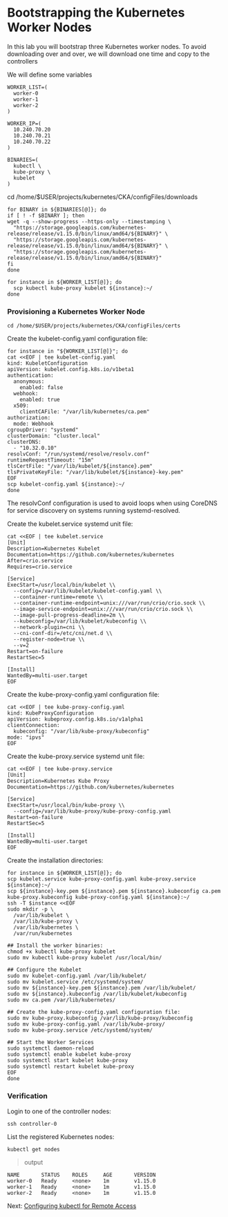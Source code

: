 # Bootstrapping the Kubernetes Worker Nodes

In this lab you will bootstrap three Kubernetes worker nodes. To avoid downloading over and over, we will download one time and copy to the controllers

We will define some variables
```
WORKER_LIST=(
  worker-0
  worker-1
  worker-2
)
```

```
WORKER_IP=(
  10.240.70.20
  10.240.70.21
  10.240.70.22
)
```

```
BINARIES=(
  kubectl \
  kube-proxy \
  kubelet
)
```

cd /home/$USER/projects/kubernetes/CKA/configFiles/downloads

```
for BINARY in ${BINARIES[@]}; do
if [ ! -f $BINARY ]; then 
wget -q --show-progress --https-only --timestamping \
  "https://storage.googleapis.com/kubernetes-release/release/v1.15.0/bin/linux/amd64/${BINARY}" \
  "https://storage.googleapis.com/kubernetes-release/release/v1.15.0/bin/linux/amd64/${BINARY}" \
  "https://storage.googleapis.com/kubernetes-release/release/v1.15.0/bin/linux/amd64/${BINARY}"
fi
done
```

```
for instance in ${WORKER_LIST[@]}; do
  scp kubectl kube-proxy kubelet ${instance}:~/
done
```

### Provisioning a Kubernetes Worker Node

`cd /home/$USER/projects/kubernetes/CKA/configFiles/certs`

Create the kubelet-config.yaml configuration file:
```
for instance in "${WORKER_LIST[@]}"; do
cat <<EOF | tee kubelet-config.yaml
kind: KubeletConfiguration
apiVersion: kubelet.config.k8s.io/v1beta1
authentication:
  anonymous:
    enabled: false
  webhook:
    enabled: true
  x509:
    clientCAFile: "/var/lib/kubernetes/ca.pem"
authorization:
  mode: Webhook
cgroupDriver: "systemd"
clusterDomain: "cluster.local"
clusterDNS:
  - "10.32.0.10"
resolvConf: "/run/systemd/resolve/resolv.conf"
runtimeRequestTimeout: "15m"
tlsCertFile: "/var/lib/kubelet/${instance}.pem"
tlsPrivateKeyFile: "/var/lib/kubelet/${instance}-key.pem"
EOF
scp kubelet-config.yaml ${instance}:~/
done
```

The resolvConf configuration is used to avoid loops when using CoreDNS for service discovery on systems running systemd-resolved.

Create the kubelet.service systemd unit file:
```
cat <<EOF | tee kubelet.service
[Unit]
Description=Kubernetes Kubelet
Documentation=https://github.com/kubernetes/kubernetes
After=crio.service
Requires=crio.service

[Service]
ExecStart=/usr/local/bin/kubelet \\
  --config=/var/lib/kubelet/kubelet-config.yaml \\
  --container-runtime=remote \\
  --container-runtime-endpoint=unix:///var/run/crio/crio.sock \\
  --image-service-endpoint=unix:///var/run/crio/crio.sock \\
  --image-pull-progress-deadline=2m \\
  --kubeconfig=/var/lib/kubelet/kubeconfig \\
  --network-plugin=cni \\
  --cni-conf-dir=/etc/cni/net.d \\
  --register-node=true \\
  --v=2
Restart=on-failure
RestartSec=5

[Install]
WantedBy=multi-user.target
EOF
```

Create the kube-proxy-config.yaml configuration file:
```
cat <<EOF | tee kube-proxy-config.yaml
kind: KubeProxyConfiguration
apiVersion: kubeproxy.config.k8s.io/v1alpha1
clientConnection:
  kubeconfig: "/var/lib/kube-proxy/kubeconfig"
mode: "ipvs"
EOF
```

Create the kube-proxy.service systemd unit file:
```
cat <<EOF | tee kube-proxy.service
[Unit]
Description=Kubernetes Kube Proxy
Documentation=https://github.com/kubernetes/kubernetes

[Service]
ExecStart=/usr/local/bin/kube-proxy \\
  --config=/var/lib/kube-proxy/kube-proxy-config.yaml
Restart=on-failure
RestartSec=5

[Install]
WantedBy=multi-user.target
EOF
```

Create the installation directories:
```
for instance in ${WORKER_LIST[@]}; do
scp kubelet.service kube-proxy-config.yaml kube-proxy.service ${instance}:~/
scp ${instance}-key.pem ${instance}.pem ${instance}.kubeconfig ca.pem kube-proxy.kubeconfig kube-proxy-config.yaml ${instance}:~/
ssh -T $instance <<EOF
sudo mkdir -p \
  /var/lib/kubelet \
  /var/lib/kube-proxy \
  /var/lib/kubernetes \
  /var/run/kubernetes

## Install the worker binaries:
chmod +x kubectl kube-proxy kubelet
sudo mv kubectl kube-proxy kubelet /usr/local/bin/

## Configure the Kubelet
sudo mv kubelet-config.yaml /var/lib/kubelet/
sudo mv kubelet.service /etc/systemd/system/
sudo mv ${instance}-key.pem ${instance}.pem /var/lib/kubelet/
sudo mv ${instance}.kubeconfig /var/lib/kubelet/kubeconfig
sudo mv ca.pem /var/lib/kubernetes/

## Create the kube-proxy-config.yaml configuration file:
sudo mv kube-proxy.kubeconfig /var/lib/kube-proxy/kubeconfig
sudo mv kube-proxy-config.yaml /var/lib/kube-proxy/
sudo mv kube-proxy.service /etc/systemd/system/

## Start the Worker Services
sudo systemctl daemon-reload
sudo systemctl enable kubelet kube-proxy
sudo systemctl start kubelet kube-proxy
sudo systemctl restart kubelet kube-proxy
EOF
done
```

### Verification

Login to one of the controller nodes:

```
ssh controller-0
```

List the registered Kubernetes nodes:

```
kubectl get nodes
```

> output

```
NAME       STATUS    ROLES     AGE       VERSION
worker-0   Ready     <none>    1m        v1.15.0
worker-1   Ready     <none>    1m        v1.15.0
worker-2   Ready     <none>    1m        v1.15.0
```

Next: [Configuring kubectl for Remote Access](11-configuring-kubectl.md)
